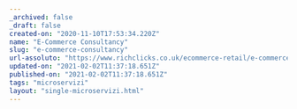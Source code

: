 ```yaml
---
_archived: false
_draft: false
created-on: "2020-11-10T17:53:34.220Z"
name: "E-Commerce Consultancy"
slug: "e-commerce-consultancy"
url-assoluto: "https://www.richclicks.co.uk/ecommerce-retail/e-commerce-consultancy"
updated-on: "2021-02-02T11:37:18.651Z"
published-on: "2021-02-02T11:37:18.651Z"
tags: "microservizi"
layout: "single-microservizi.html"
---
```




